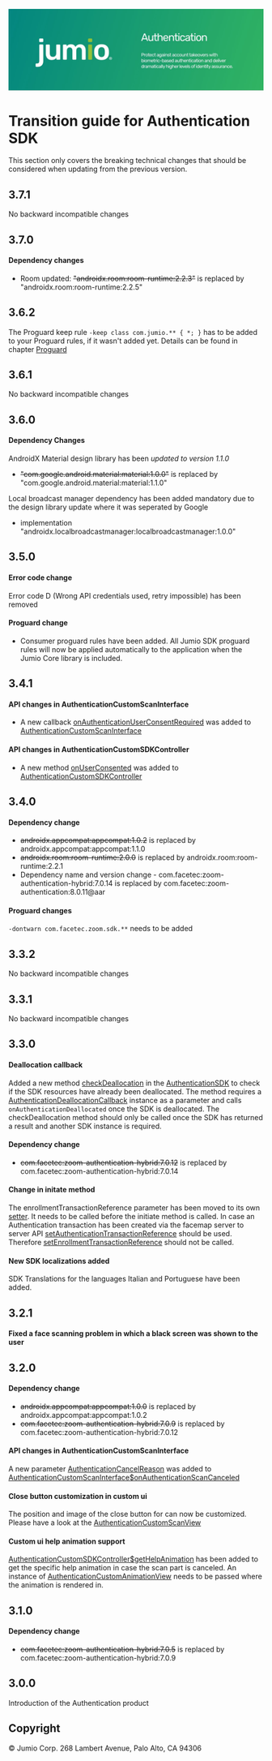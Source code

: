 ![Authentication](images/authentication.jpg)

# Transition guide for Authentication SDK

This section only covers the breaking technical changes that should be considered when updating from the previous version.

## 3.7.1
No backward incompatible changes

## 3.7.0
#### Dependency changes
* Room updated: ~~"androidx.room:room-runtime:2.2.3"~~ is replaced by "androidx.room:room-runtime:2.2.5"

## 3.6.2
The Proguard keep rule `-keep class com.jumio.** { *; }` has to be added to your Proguard rules, if it wasn't added yet.
Details can be found in chapter [Proguard](../README.md#proguard)

## 3.6.1
No backward incompatible changes

## 3.6.0
#### Dependency Changes
AndroidX Material design library has been *updated to version 1.1.0*
* ~~"com.google.android.material:material:1.0.0"~~ is replaced by "com.google.android.material:material:1.1.0"

Local broadcast manager dependency has been added mandatory due to the design library update where it was seperated by Google
* implementation "androidx.localbroadcastmanager:localbroadcastmanager:1.0.0"

## 3.5.0
#### Error code change
Error code D (Wrong API credentials used, retry impossible) has been removed

#### Proguard change
* Consumer proguard rules have been added. All Jumio SDK proguard rules will now be applied automatically to the application when the Jumio Core library is included.

## 3.4.1
#### API changes in AuthenticationCustomScanInterface
* A new callback [onAuthenticationUserConsentRequired](https://jumio.github.io/mobile-sdk-android/com/jumio/auth/custom/AuthenticationCustomSDKInterface.html#onAuthenticationUserConsentRequired-java.lang.String-) was added to [AuthenticationCustomScanInterface](https://jumio.github.io/mobile-sdk-android/com/jumio/auth/custom/AuthenticationCustomScanInterface.html)

#### API changes in AuthenticationCustomSDKController
* A new method [onUserConsented](https://jumio.github.io/mobile-sdk-android/com/jumio/auth/custom/AuthenticationCustomSDKController.html#onUserConsented--) was added to [AuthenticationCustomSDKController](https://jumio.github.io/mobile-sdk-android/com/jumio/auth/custom/AuthenticationCustomSDKController.html)

## 3.4.0
#### Dependency change
*  ~~androidx.appcompat:appcompat:1.0.2~~ is replaced by androidx.appcompat:appcompat:1.1.0
*  ~~androidx.room:room-runtime:2.0.0~~ is replaced by androidx.room:room-runtime:2.2.1
* Dependency name and version change - com.facetec:zoom-authentication-hybrid:7.0.14 is replaced by com.facetec:zoom-authentication:8.0.11@aar

#### Proguard changes
`-dontwarn com.facetec.zoom.sdk.**` needs to be added

## 3.3.2
No backward incompatible changes

## 3.3.1
No backward incompatible changes

## 3.3.0
#### Deallocation callback
Added a new method [checkDeallocation](https://jumio.github.io/mobile-sdk-android/com/jumio/auth/AuthenticationSDK.html#checkDeallocation-com.jumio.auth.AuthenticationDeallocationCallback-) in the [AuthenticationSDK](https://jumio.github.io/mobile-sdk-android/com/jumio/auth/AuthenticationSDK.html) to check if the SDK resources have already been deallocated. The method requires a  [AuthenticationDeallocationCallback](https://jumio.github.io/mobile-sdk-android/com/jumio/auth/AuthenticationDeallocationCallback.html) instance as a parameter and calls `onAuthenticationDeallocated` once the SDK is deallocated. The checkDeallocation method should only be called once the SDK has returned a result and another SDK instance is required.

#### Dependency change
*  ~~com.facetec:zoom-authentication-hybrid:7.0.12~~ is replaced by com.facetec:zoom-authentication-hybrid:7.0.14

#### Change in initate method
The enrollmentTransactionReference parameter has been moved to its own [setter](https://jumio.github.io/mobile-sdk-android/com/jumio/auth/AuthenticationSDK.html#setEnrollmentTransactionReference-java.lang.String-). It needs to be called before the initiate method is called.
In case an Authentication transaction has been created via the facemap server to server API [setAuthenticationTransactionReference](https://jumio.github.io/mobile-sdk-android/com/jumio/auth/AuthenticationSDK.html#setAuthenticationTransactionReference-java.lang.String-) should be used. Therefore [setEnrollmentTransactionReference](https://jumio.github.io/mobile-sdk-android/com/jumio/auth/AuthenticationSDK.html#setEnrollmentTransactionReference-java.lang.String-) should not be called.

#### New SDK localizations added
SDK Translations for the languages Italian and Portuguese have been added.

## 3.2.1
#### Fixed a face scanning problem in which a black screen was shown to the user

## 3.2.0
#### Dependency change
*  ~~androidx.appcompat:appcompat:1.0.0~~ is replaced by androidx.appcompat:appcompat:1.0.2
*  ~~com.facetec:zoom-authentication-hybrid:7.0.9~~ is replaced by com.facetec:zoom-authentication-hybrid:7.0.12

#### API changes in AuthenticationCustomScanInterface
A new parameter [AuthenticationCancelReason](https://jumio.github.io/mobile-sdk-android/com/jumio/auth/custom/AuthenticationCancelReason.html) was added to [AuthenticationCustomScanInterface$onAuthenticationScanCanceled](https://jumio.github.io/mobile-sdk-android/com/jumio/auth/custom/AuthenticationCustomScanInterface.html#onAuthenticationScanCanceled-com.jumio.auth.custom.AuthenticationCancelReason-)

#### Close button customization in custom ui
The position and image of the close button for can now be customized. Please have a look at the [AuthenticationCustomScanView](https://jumio.github.io/mobile-sdk-android/com/jumio/auth/custom/AuthenticationCustomScanView.html)

#### Custom ui help animation support
[AuthenticationCustomSDKController$getHelpAnimation](https://jumio.github.io/mobile-sdk-android/com/jumio/auth/custom/AuthenticationCustomSDKController.html#getHelpAnimation-com.jumio.auth.custom.AuthenticationCustomAnimationView-) has been added to get the specific help animation in case the scan part is canceled. An instance of  [AuthenticationCustomAnimationView](https://jumio.github.io/mobile-sdk-android/com/jumio/auth/custom/AuthenticationCustomAnimationView.html) needs to be passed where the animation is rendered in.

## 3.1.0
#### Dependency change
*  ~~com.facetec:zoom-authentication-hybrid:7.0.5~~ is replaced by com.facetec:zoom-authentication-hybrid:7.0.9

## 3.0.0
Introduction of the Authentication product

## Copyright

&copy; Jumio Corp. 268 Lambert Avenue, Palo Alto, CA 94306

